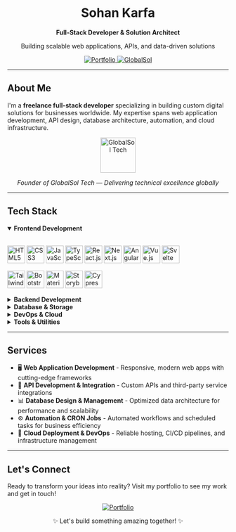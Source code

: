 <div align="center">
  <h1>Sohan Karfa</h1>
  <p><strong>Full-Stack Developer & Solution Architect</strong></p>
  <p>Building scalable web applications, APIs, and data-driven solutions</p>
  
  <a href="https://sohankarfa.me" target="_blank">
    <img src="https://img.shields.io/badge/Portfolio-sohankarfa.me-2ea44f?style=for-the-badge" alt="Portfolio">
  </a>
  <a href="https://globalsol.tech/" target="_blank">
    <img src="https://img.shields.io/badge/Company-GlobalSol-00A0D2?style=for-the-badge" alt="GlobalSol">
  </a>
</div>

---

## About Me

I'm a **freelance full-stack developer** specializing in building custom digital solutions for businesses worldwide. My expertise spans web application development, API design, database architecture, automation, and cloud infrastructure.

<div align="center">
  <a href="https://globalsol.tech/" target="_blank">
    <img src="https://sxldi6vsg8pc7vjq.public.blob.vercel-storage.com/Gemini_Generated_Image_p08xcap08xcap08x1-Photoroom.png" alt="GlobalSol Tech" height="80"/>
  </a>
  <p><em>Founder of GlobalSol Tech — Delivering technical excellence globally</em></p>
</div>

---

## Tech Stack

<details open>
<summary><b>Frontend Development</b></summary>
<br>
<p>
  <img src="https://cdn.jsdelivr.net/gh/devicons/devicon/icons/html5/html5-original.svg" height="40" alt="HTML5" title="HTML5"/>
  <img src="https://cdn.jsdelivr.net/gh/devicons/devicon/icons/css3/css3-original.svg" height="40" alt="CSS3" title="CSS3"/>
  <img src="https://cdn.jsdelivr.net/gh/devicons/devicon/icons/javascript/javascript-original.svg" height="40" alt="JavaScript" title="JavaScript"/>
  <img src="https://cdn.jsdelivr.net/gh/devicons/devicon/icons/typescript/typescript-original.svg" height="40" alt="TypeScript" title="TypeScript"/>
  <img src="https://cdn.jsdelivr.net/gh/devicons/devicon/icons/react/react-original.svg" height="40" alt="React.js" title="React.js"/>
  <img src="https://img.icons8.com/fluent-systems-filled/512/FFFFFF/nextjs.png" height="40" alt="Next.js" title="Next.js"/>
  <img src="https://cdn.jsdelivr.net/gh/devicons/devicon/icons/angularjs/angularjs-original.svg" height="40" alt="Angular" title="Angular"/>
  <img src="https://cdn.jsdelivr.net/gh/devicons/devicon/icons/vuejs/vuejs-original.svg" height="40" alt="Vue.js" title="Vue.js"/>
  <img src="https://cdn.jsdelivr.net/gh/devicons/devicon/icons/svelte/svelte-original.svg" height="40" alt="Svelte" title="Svelte"/>
</p>

<p>
  <img src="https://img.icons8.com/fluent/512/tailwind_css.png" height="40" alt="Tailwind CSS" title="Tailwind CSS"/>
  <img src="https://upload.wikimedia.org/wikipedia/commons/thumb/b/b2/Bootstrap_logo.svg/2560px-Bootstrap_logo.svg.png" height="40" alt="Bootstrap" title="Bootstrap"/>
  <img src="https://cdn.jsdelivr.net/gh/devicons/devicon/icons/materialui/materialui-original.svg" height="40" alt="Material UI" title="Material UI"/>
  <img src="https://cdn.jsdelivr.net/gh/devicons/devicon/icons/storybook/storybook-original.svg" height="40" alt="Storybook" title="Storybook"/>
  <img src="https://cdn.jsdelivr.net/gh/devicons/devicon/icons/cypressio/cypressio-plain.svg" height="40" alt="Cypress" title="Cypress"/>
</p>
</details>

<details>
<summary><b>Backend Development</b></summary>
<br>
<p>
  <img src="https://cdn.jsdelivr.net/gh/devicons/devicon/icons/python/python-original.svg" height="40" alt="Python" title="Python"/>
  <img src="https://www.kindpng.com/picc/m/188-1882559_python-flask-hd-png-download.png" height="40" alt="Flask" title="Flask"/>
  <img src="https://cdn.jsdelivr.net/gh/devicons/devicon/icons/fastapi/fastapi-original.svg" height="40" alt="FastAPI" title="FastAPI"/>
  <img src="https://cdn.jsdelivr.net/gh/devicons/devicon/icons/nodejs/nodejs-original.svg" height="40" alt="Node.js" title="Node.js"/>
  <img src="https://cdn.jsdelivr.net/gh/devicons/devicon/icons/java/java-original.svg" height="40" alt="Java" title="Java"/>
  <img src="https://cdn.jsdelivr.net/gh/devicons/devicon/icons/spring/spring-original.svg" height="40" alt="Spring Boot" title="Spring Boot"/>
  <img src="https://cdn.jsdelivr.net/gh/devicons/devicon/icons/csharp/csharp-original.svg" height="40" alt="C#" title="C#"/>
  <img src="https://cdn.jsdelivr.net/gh/devicons/devicon/icons/go/go-original.svg" height="40" alt="Go" title="Go"/>
  <img src="https://cdn.jsdelivr.net/gh/devicons/devicon/icons/php/php-original.svg" height="40" alt="PHP" title="PHP"/>
  <img src="https://cdn.jsdelivr.net/gh/devicons/devicon/icons/ruby/ruby-original.svg" height="40" alt="Ruby" title="Ruby"/>
</p>

<p>
  <img src="https://cdn.jsdelivr.net/gh/devicons/devicon/icons/graphql/graphql-plain.svg" height="40" alt="GraphQL" title="GraphQL"/>
  <img src="https://cdn.jsdelivr.net/gh/devicons/devicon/icons/swagger/swagger-original.svg" height="40" alt="Swagger" title="Swagger"/>
</p>
</details>

<details>
<summary><b>Database & Storage</b></summary>
<br>
<p>
  <img src="https://cdn.jsdelivr.net/gh/devicons/devicon/icons/mysql/mysql-original.svg" height="40" alt="MySQL" title="MySQL"/>
  <img src="https://cdn.jsdelivr.net/gh/devicons/devicon/icons/postgresql/postgresql-original.svg" height="40" alt="PostgreSQL" title="PostgreSQL"/>
  <img src="https://cdn.jsdelivr.net/gh/devicons/devicon/icons/sqlite/sqlite-original.svg" height="40" alt="SQLite" title="SQLite"/>
  <img src="https://cdn.jsdelivr.net/gh/devicons/devicon/icons/mongodb/mongodb-original.svg" height="40" alt="MongoDB" title="MongoDB"/>
  <img src="https://cdn.jsdelivr.net/gh/devicons/devicon/icons/firebase/firebase-plain.svg" height="40" alt="Firebase" title="Firebase"/>
  <img src="https://cdn.jsdelivr.net/gh/devicons/devicon/icons/redis/redis-original.svg" height="40" alt="Redis" title="Redis"/>
  <img src="https://cdn.jsdelivr.net/gh/devicons/devicon/icons/oracle/oracle-original.svg" height="40" alt="Oracle" title="Oracle Database"/>
</p>
</details>

<details>
<summary><b>DevOps & Cloud</b></summary>
<br>
<p>
  <img src="https://cdn.jsdelivr.net/gh/devicons/devicon/icons/docker/docker-original.svg" height="40" alt="Docker" title="Docker"/>
  <img src="https://cdn.jsdelivr.net/gh/devicons/devicon/icons/kubernetes/kubernetes-plain.svg" height="40" alt="Kubernetes" title="Kubernetes"/>
  <img src="https://cdn.jsdelivr.net/gh/devicons/devicon/icons/nginx/nginx-original.svg" height="40" alt="Nginx" title="Nginx"/>
  <img src="https://cdn.jsdelivr.net/gh/devicons/devicon/icons/googlecloud/googlecloud-original.svg" height="40" alt="Google Cloud" title="Google Cloud Platform"/>
  <img src="https://cdn.jsdelivr.net/gh/devicons/devicon/icons/azure/azure-original.svg" height="40" alt="Azure" title="Microsoft Azure"/>
  <img src="https://cdn.jsdelivr.net/gh/devicons/devicon/icons/heroku/heroku-original.svg" height="40" alt="Heroku" title="Heroku"/>
  <img src="https://cdn.jsdelivr.net/gh/devicons/devicon/icons/digitalocean/digitalocean-original.svg" height="40" alt="DigitalOcean" title="DigitalOcean"/>
</p>
</details>

<details>
<summary><b>Tools & Utilities</b></summary>
<br>
<p>
  <img src="https://upload.wikimedia.org/wikipedia/commons/thumb/a/ae/Github-desktop-logo-symbol.svg/2048px-Github-desktop-logo-symbol.svg.png" height="40" alt="GitHub" title="GitHub"/>
  <img src="https://cdn.jsdelivr.net/gh/devicons/devicon/icons/gitlab/gitlab-original.svg" height="40" alt="GitLab" title="GitLab"/>
  <img src="https://cdn.jsdelivr.net/gh/devicons/devicon/icons/bitbucket/bitbucket-original.svg" height="40" alt="Bitbucket" title="Bitbucket"/>
  <img src="https://cdn.jsdelivr.net/gh/devicons/devicon/icons/linux/linux-original.svg" height="40" alt="Linux" title="Linux"/>
  <img src="https://cdn.jsdelivr.net/gh/devicons/devicon/icons/webpack/webpack-original.svg" height="40" alt="Webpack" title="Webpack"/>
  <img src="https://cdn.jsdelivr.net/gh/devicons/devicon/icons/vite/vite-original.svg" height="40" alt="Vite" title="Vite"/>
  <img src="https://cdn.jsdelivr.net/gh/devicons/devicon/icons/eslint/eslint-original.svg" height="40" alt="ESLint" title="ESLint"/>
</p>
</details>

---

## Services

- 🖥️ **Web Application Development** - Responsive, modern web apps with cutting-edge frameworks
- 🔌 **API Development & Integration** - Custom APIs and third-party service integrations
- 📊 **Database Design & Management** - Optimized data architecture for performance and scalability
- ⚙️ **Automation & CRON Jobs** - Automated workflows and scheduled tasks for business efficiency
- 🚀 **Cloud Deployment & DevOps** - Reliable hosting, CI/CD pipelines, and infrastructure management

---

## Let's Connect

Ready to transform your ideas into reality? Visit my portfolio to see my work and get in touch!

<div align="center">
  <a href="https://sohankarfa.me" target="_blank">
    <img src="https://img.shields.io/badge/Portfolio-sohankarfa.me-2ea44f?style=for-the-badge" alt="Portfolio">
  </a>
</div>

<div align="center">
  <p>✨ Let's build something amazing together! ✨</p>
</div>

